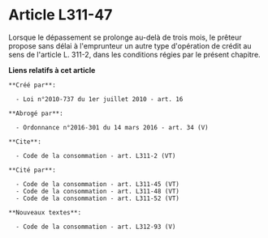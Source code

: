 # Article L311-47

Lorsque le dépassement se prolonge au-delà de trois mois, le prêteur propose sans délai à l'emprunteur un autre type
d'opération de crédit au sens de l'article L. 311-2, dans les conditions régies par le présent chapitre.

**Liens relatifs à cet article**

	**Créé par**:

	  - Loi n°2010-737 du 1er juillet 2010 - art. 16

	**Abrogé par**:

	  - Ordonnance n°2016-301 du 14 mars 2016 - art. 34 (V)

	**Cite**:

	  - Code de la consommation - art. L311-2 (VT)

	**Cité par**:

	  - Code de la consommation - art. L311-45 (VT)
	  - Code de la consommation - art. L311-48 (VT)
	  - Code de la consommation - art. L311-52 (VT)

	**Nouveaux textes**:

	  - Code de la consommation - art. L312-93 (V)

